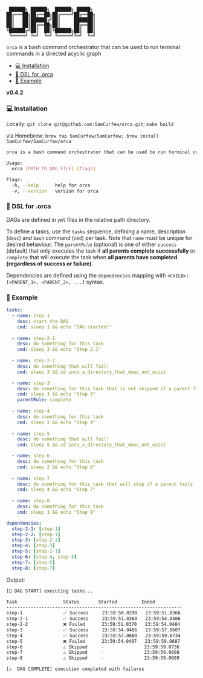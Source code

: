 ```
 ██████╗ ██████╗  ██████╗ █████╗ 
██╔═══██╗██╔══██╗██╔════╝██╔══██╗
██║   ██║██████╔╝██║     ███████║
██║   ██║██╔══██╗██║     ██╔══██║
╚██████╔╝██║  ██║╚██████╗██║  ██║
 ╚═════╝ ╚═╝  ╚═╝ ╚═════╝╚═╝  ╚═╝
```

`orca` is a bash command orchestrator that can be used to run terminal commands in a directed acyclic graph

- [:computer: Installation](#computer-installation)
- [:pencil: DSL for .orca](#pencil-metadata)
- [:rocket: Example](#rocket-example)

**v0.4.2**

### :computer: Installation

Locally: `git clone git@github.com:5amCurfew/orca.git`; `make build`

via Homebrew: `brew tap 5amCurfew/5amCurfew; brew install 5amCurfew/5amCurfew/orca`

```bash
orca is a bash command orchestrator that can be used to run terminal commands in a directed acyclic graph

Usage:
  orca [PATH_TO_DAG_FILE] [flags]

Flags:
  -h, --help      help for orca
  -v, --version   version for orca
```

### :pencil: DSL for .orca

DAGs are defined in `yml` files in the relative path directory.

To define a tasks, use the `tasks` sequence, defining a name, description (`desc`) and `bash` command (`cmd`) per task. Note that `name` must be unique for desired behaviour. The `parentRule` (optional) is one of either `success` (default) that only executes the task if **all parents complete successfully** or `complete` that will execute the task when **all parents have completed (regardless of success or failure)**.

Dependencies are defined using the `dependencies` mapping with `<CHILD>: [<PARENT_1>, <PARENT_2>, ...]` syntax.

### :rocket: Example
```yml
tasks:
  - name: step-1
    desc: start the DAG
    cmd: sleep 1 && echo "DAG started!"
  
  - name: step-2-1
    desc: do something for this task
    cmd: sleep 3 && echo "Step 2.1"
  
  - name: step-2-2
    desc: do something that will fail!
    cmd: sleep 3 && cd into_a_directory_that_does_not_exist

  - name: step-3
    desc: do something for this task that is not skipped if a parent fails
    cmd: sleep 3 && echo "Step 3"
    parentRule: complete
  
  - name: step-4
    desc: do something for this task
    cmd: sleep 2 && echo "Step 4"
  
  - name: step-5
    desc: do something that will fail!
    cmd: sleep 5 && cd into_a_directory_that_does_not_exist

  - name: step-6
    desc: do something for this task
    cmd: sleep 2 && echo "Step 6"
  
  - name: step-7
    desc: do something for this task that will skip if a parent fails
    cmd: sleep 4 && echo "Step 7"
  
  - name: step-8
    desc: do something for this task
    cmd: sleep 1 && echo "Step 8"

dependencies:
  step-2-1: [step-1]
  step-2-2: [step-1]
  step-3: [step-2-2]
  step-4: [step-3]
  step-5: [step-2-1]
  step-6: [step-4, step-5]
  step-7: [step-5]
  step-8: [step-7]
```

Output:

```bash
[🚀 DAG START] executing tasks...

Task                 Status       Started         Ended          
-----------------------------------------------------------------
step-1               ✅ Success     23:59:50.0298   23:59:51.0366  
step-2-1             ✅ Success     23:59:51.0368   23:59:54.0486  
step-2-2             ❌ Failed      23:59:51.0370   23:59:54.0484  
step-3               ✅ Success     23:59:54.0486   23:59:57.0607  
step-4               ✅ Success     23:59:57.0608   23:59:59.0734  
step-5               ❌ Failed      23:59:54.0487   23:59:59.0607  
step-6               ⚠️ Skipped     -               23:59:59.0736  
step-7               ⚠️ Skipped     -               23:59:59.0608  
step-8               ⚠️ Skipped     -               23:59:59.0609  

[⚠️  DAG COMPLETE] execution completed with failures
```